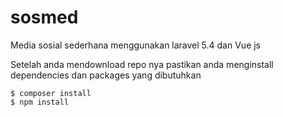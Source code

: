 # sosmed
Media sosial sederhana menggunakan laravel 5.4 dan Vue js

Setelah anda mendownload repo nya pastikan anda menginstall dependencies dan packages yang dibutuhkan

```
$ composer install
$ npm install
```
